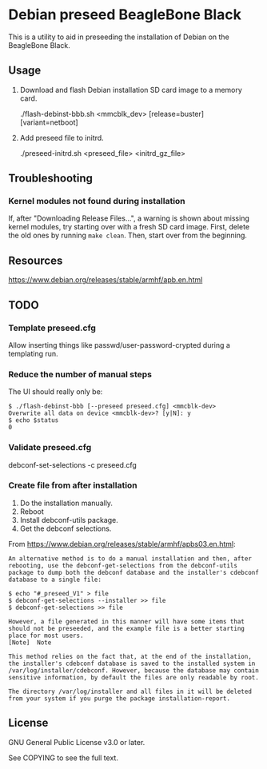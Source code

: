 # Debian preseed BeagleBone Black

This is a utility to aid in preseeding the installation of Debian on the BeagleBone Black.

## Usage

1. Download and flash Debian installation SD card image to a memory card.

    ./flash-debinst-bbb.sh <mmcblk_dev> [release=buster] [variant=netboot]

2. Add preseed file to initrd.

    ./preseed-initrd.sh <preseed_file> <initrd_gz_file>

## Troubleshooting

### Kernel modules not found during installation

If, after "Downloading Release Files...", a warning is shown about missing kernel modules, try starting over with a fresh SD card image.
First, delete the old ones by running `make clean`.
Then, start over from the beginning.

## Resources

https://www.debian.org/releases/stable/armhf/apb.en.html

## TODO

### Template preseed.cfg

Allow inserting things like passwd/user-password-crypted during a templating run.

### Reduce the number of manual steps

The UI should really only be:

    $ ./flash-debinst-bbb [--preseed preseed.cfg] <mmcblk-dev>
    Overwrite all data on device <mmcblk-dev>? [y|N]: y
    $ echo $status
    0

### Validate preseed.cfg

debconf-set-selections -c preseed.cfg


### Create file from after installation

1. Do the installation manually.
2. Reboot
3. Install debconf-utils package.
2. Get the debconf selections.

From https://www.debian.org/releases/stable/armhf/apbs03.en.html:

    An alternative method is to do a manual installation and then, after rebooting, use the debconf-get-selections from the debconf-utils package to dump both the debconf database and the installer's cdebconf database to a single file:

    $ echo "#_preseed_V1" > file
    $ debconf-get-selections --installer >> file
    $ debconf-get-selections >> file

    However, a file generated in this manner will have some items that should not be preseeded, and the example file is a better starting place for most users.
    [Note] 	Note

    This method relies on the fact that, at the end of the installation, the installer's cdebconf database is saved to the installed system in /var/log/installer/cdebconf. However, because the database may contain sensitive information, by default the files are only readable by root.

    The directory /var/log/installer and all files in it will be deleted from your system if you purge the package installation-report.

## License

GNU General Public License v3.0 or later.

See COPYING to see the full text.
